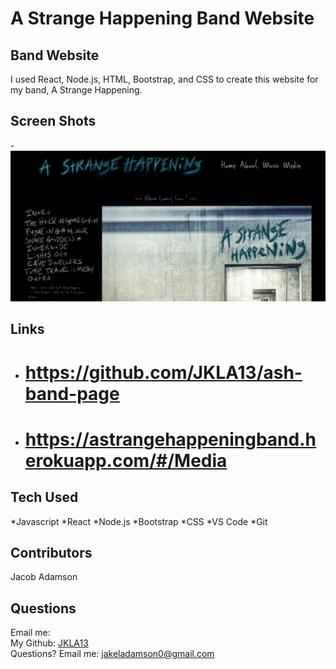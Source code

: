 # A Strange Happening Band Website

## Band Website

I used React, Node.js, HTML, Bootstrap, and CSS to create this website for my band, A Strange Happening.

## Screen Shots

-![Screenshot1](/client/src/assets/images/ScreenCapture.PNG "Screenshot1")

## Links

- # https://github.com/JKLA13/ash-band-page
- # https://astrangehappeningband.herokuapp.com/#/Media

## Tech Used

*Javascript
*React
*Node.js
*Bootstrap
*CSS
*VS Code
\*Git

## Contributors

Jacob Adamson

## Questions

Email me:
</br>
My Github: [JKLA13](https://github.com/JKLA13)<br/>
Questions? Email me: jakeladamson0@gmail.com<br/>
